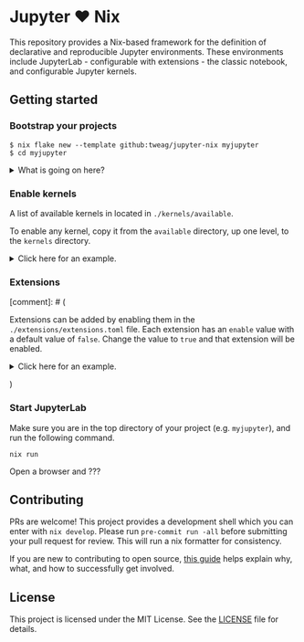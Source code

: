 # Jupyter :heart: Nix

This repository provides a Nix-based framework for the definition of
declarative and reproducible Jupyter environments. These environments
include JupyterLab - configurable with extensions - the classic notebook,
and configurable Jupyter kernels.


## Getting started


### Bootstrap your projects

```shell
$ nix flake new --template github:tweag/jupyter-nix myjupyter
$ cd myjupyter
```

<details>
  <summary>What is going on here?</summary>

  Jupyter-Nix uses templates! The previous command creates a new flake in the `myjupyter` directory using the template from the specified github repository. There will be a `README.md` in there to help you get started.

</details>

### Enable kernels

A list of available kernels in located in `./kernels/available`.

To enable any kernel, copy it from the `available` directory, up one level, to the `kernels` directory.

<details>
  <summary>Click here for an example.</summary>

  To enable an `ipython` kernel do:

  ```shell
  $ cp kernels/available/ipython.nix kernels/my-python.nix
  ```

  Notice that we gave the kernel file a new name, `my-python.nix`. You can have multiple kernels in the same project! It is recommended you give each one a descriptive file name to help you remember in the future.

</details>

### Extensions

[comment]: # (

Extensions can be added by enabling them in the `./extensions/extensions.toml` file. Each extension has an `enable` value with a default value of `false`. Change the value to `true` and that extension will be enabled.

<details>
  <summary>Click here for an example.</summary>

  If we open the `extensions.toml` previously mentioned, we would see something like the following:

  ```toml
  [some-extension]
  name = "Some Extension"
  description = "An extension that does something."
  documentation = "docs.some-extension.org"
  enable = false
  ```

  We can change the `enable` value to `true` and that extension will work.

  ```toml
  [some-extension]
  name = "Some Extension"
  description = "An extension that does something."
  documentation = "docs.some-extension.org"
  enable = true
  ```

  There will multiple extensions in the file with their own `enable` flag, so make sure to change it for each extension you want enabled.

</details>

)

### Start JupyterLab

Make sure you are in the top directory of your project (e.g. `myjupyter`), and run the following command.

```shell
nix run
```

Open a browser and ???

## Contributing

PRs are welcome! This project provides a development shell which you can enter
with `nix develop`. Please run `pre-commit run -all` before submitting your
pull request for review. This will run a nix formatter for consistency.

If you are new to contributing to open source, [this guide](https://opensource.guide/how-to-contribute/) helps explain why, what, and how to successfully get involved.

## License

This project is licensed under the MIT License. See the [LICENSE](LICENSE) file for details.
